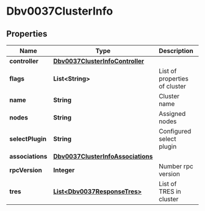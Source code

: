 

# Dbv0037ClusterInfo


## Properties

| Name | Type | Description | Notes |
|------------ | ------------- | ------------- | -------------|
|**controller** | [**Dbv0037ClusterInfoController**](Dbv0037ClusterInfoController.md) |  |  [optional] |
|**flags** | **List&lt;String&gt;** | List of properties of cluster |  [optional] |
|**name** | **String** | Cluster name |  [optional] |
|**nodes** | **String** | Assigned nodes |  [optional] |
|**selectPlugin** | **String** | Configured select plugin |  [optional] |
|**associations** | [**Dbv0037ClusterInfoAssociations**](Dbv0037ClusterInfoAssociations.md) |  |  [optional] |
|**rpcVersion** | **Integer** | Number rpc version |  [optional] |
|**tres** | [**List&lt;Dbv0037ResponseTres&gt;**](Dbv0037ResponseTres.md) | List of TRES in cluster |  [optional] |



